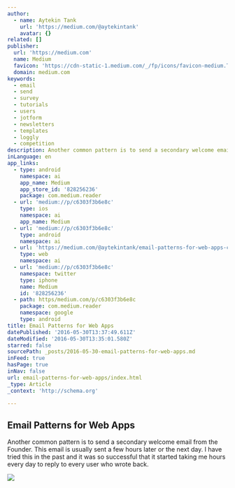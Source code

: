 ```yaml
---
author:
  - name: Aytekin Tank
    url: 'https://medium.com/@aytekintank'
    avatar: {}
related: []
publisher:
  url: 'https://medium.com'
  name: Medium
  favicon: 'https://cdn-static-1.medium.com/_/fp/icons/favicon-medium.TAS6uQ-Y7kcKgi0xjcYHXw.ico'
  domain: medium.com
keywords:
  - email
  - send
  - survey
  - tutorials
  - users
  - jotform
  - newsletters
  - templates
  - loggly
  - competition
description: Another common pattern is to send a secondary welcome email from the Founder. This email is usually sent a few hours later or the next day. I have tried this in the past and it was so successful that it started taking me hours every day to reply to every user who wrote back.
inLanguage: en
app_links:
  - type: android
    namespace: ai
    app_name: Medium
    app_store_id: '828256236'
    package: com.medium.reader
  - url: 'medium://p/c6303f3b6e8c'
    type: ios
    namespace: ai
    app_name: Medium
  - url: 'medium://p/c6303f3b6e8c'
    type: android
    namespace: ai
  - url: 'https://medium.com/@aytekintank/email-patterns-for-web-apps-c6303f3b6e8c'
    type: web
    namespace: ai
  - url: 'medium://p/c6303f3b6e8c'
    namespace: twitter
    type: iphone
    name: Medium
    id: '828256236'
  - path: https/medium.com/p/c6303f3b6e8c
    package: com.medium.reader
    namespace: google
    type: android
title: Email Patterns for Web Apps
datePublished: '2016-05-30T13:37:49.611Z'
dateModified: '2016-05-30T13:35:01.580Z'
starred: false
sourcePath: _posts/2016-05-30-email-patterns-for-web-apps.md
inFeed: true
hasPage: true
inNav: false
url: email-patterns-for-web-apps/index.html
_type: Article
_context: 'http://schema.org'

---
```

<article style=""><h1>Email Patterns for Web Apps</h1><p>Another common pattern is to send a secondary welcome email from the Founder. This email is usually sent a few hours later or the next day. I have tried this in the past and it was so successful that it started taking me hours every day to reply to every user who wrote back.</p><img src="https://cdn-images-1.medium.com/max/1200/1*hZAmqN4jISJ2CyizqUH2XQ.jpeg" /></article>